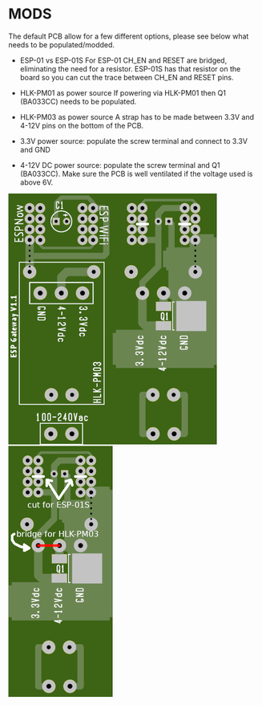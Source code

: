 # MODS

The default PCB allow for a few different options, please see below what needs to be populated/modded.

- ESP-01 vs ESP-01S
For ESP-01 CH_EN and RESET are bridged, eliminating the need for a resistor.
ESP-01S has that resistor on the board so you can cut the trace between CH_EN and RESET pins.

- HLK-PM01 as power source
If powering via HLK-PM01 then Q1 (BA033CC) needs to be populated.

- HLK-PM03 as power source
A strap has to be made between 3.3V and 4-12V pins on the bottom of the PCB.

- 3.3V power source: populate the screw terminal and connect to 3.3V and GND

- 4-12V DC power source: populate the screw terminal and Q1 (BA033CC). Make sure the PCB is well ventilated if the voltage used is above 6V.

<img src="https://github.com/cctweaker/ESPGW-Now/raw/master/Hardware/ESPGW%20top.png"><img src="https://github.com/cctweaker/ESPGW-Now/raw/master/Hardware/ESPGW%20bottom.png"><img src="https://github.com/cctweaker/ESPGW-Now/raw/master/Hardware/mods.png">
